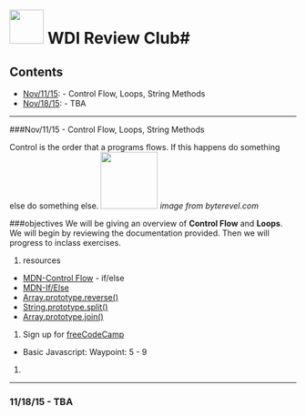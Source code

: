 # <img src="https://cloud.githubusercontent.com/assets/7833470/10423298/ea833a68-7079-11e5-84f8-0a925ab96893.png" width="60"> WDI Review Club#

## Contents
* <a href="#nov/11/15">Nov/11/15</a>: - Control Flow, Loops, String Methods
* <a href="#nov/18/15">Nov/18/15</a>: - TBA


---

<a href="#" name="nov/11/15"></a> ###Nov/11/15 - Control Flow, Loops, String Methods

Control is the order that a programs flows. If this happens do something else do something else.
<img src="http://www.byterevel.com/wp-content/uploads/2011/07/ifelse.png" width="100"> *image from byterevel.com*

###objectives
We will be giving an overview of **Control Flow**
and **Loops**. We will begin by reviewing the documentation provided. Then we will progress to inclass exercises.

1. resources 
  * [MDN-Control Flow](https://developer.mozilla.org/en-US/docs/Web/JavaScript/Guide/Control_flow_and_error_handling) - if/else
  * [MDN-If/Else](https://developer.mozilla.org/en-US/docs/Web/JavaScript/Reference/Statements/if...else)
  * [Array.prototype.reverse()](https://developer.mozilla.org/en-US/docs/Web/JavaScript/Reference/Global_Objects/Array/reverse)
  * [String.prototype.split()](https://developer.mozilla.org/en-US/docs/Web/JavaScript/Reference/Global_Objects/String/split)
  * [Array.prototype.join()](https://developer.mozilla.org/en-US/docs/Web/JavaScript/Reference/Global_Objects/Array/join)
1. Sign up for [freeCodeCamp](http://www.freecodecamp.com/map)
  * Basic Javascript: Waypoint: 5 - 9
1.




---

### <a name="nov/18/15">11/18/15 - TBA</a>